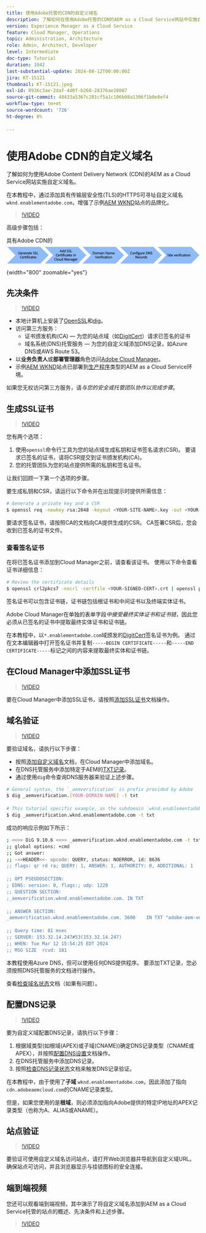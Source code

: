 ```yaml
---
title: 使用Adobe托管的CDN的自定义域名
description: 了解如何在使用Adobe托管的CDN的AEM as a Cloud Service网站中实施自定义域名。
version: Experience Manager as a Cloud Service
feature: Cloud Manager, Operations
topic: Administration, Architecture
role: Admin, Architect, Developer
level: Intermediate
doc-type: Tutorial
duration: 1042
last-substantial-update: 2024-08-12T00:00:00Z
jira: KT-15121
thumbnail: KT-15121.jpeg
exl-id: 8936c3ae-2daf-4d0f-b260-28376ae28087
source-git-commit: 48433a5367c281cf5a1c106b08a1306f1b0e8ef4
workflow-type: tm+mt
source-wordcount: '726'
ht-degree: 0%

---
```


# 使用Adobe CDN的自定义域名

了解如何为使用Adobe Content Delivery Network (CDN)的AEM as a Cloud Service网站实施自定义域名。

在本教程中，通过添加具有传输层安全性(TLS)的HTTPS可寻址自定义域名`wknd.enablementadobe.com`，增强了示例[AEM WKND](https://github.com/adobe/aem-guides-wknd)站点的品牌化。

>[!VIDEO](https://video.tv.adobe.com/v/3427903?quality=12&learn=on)

高级步骤包括：

具有Adobe CDN的![自定义域名](./assets/add-custom-domain-name-with-Adobe-CDN.png){width="800" zoomable="yes"}

## 先决条件

>[!VIDEO](https://video.tv.adobe.com/v/3427909?quality=12&learn=on)

- 本地计算机上安装了[OpenSSL](https://www.openssl.org/)和[dig](https://www.isc.org/blogs/dns-checker/)。
- 访问第三方服务：
   - 证书颁发机构(CA) — 为您的站点域（如[DigitCert](https://www.digicert.com/)）请求已签名的证书
   - 域名系统(DNS)托管服务 — 为您的自定义域添加DNS记录，如Azure DNS或AWS Route 53。
- 以&#x200B;**业务负责人**&#x200B;或&#x200B;**部署管理器**&#x200B;角色访问[Adobe Cloud Manager](https://my.cloudmanager.adobe.com/)。
- 示例[AEM WKND](https://github.com/adobe/aem-guides-wknd)站点已部署到[生产程序](https://experienceleague.adobe.com/zh-hans/docs/experience-manager-cloud-service/content/implementing/using-cloud-manager/programs/introduction-production-programs)类型的AEM as a Cloud Service环境。

如果您无权访问第三方服务，请&#x200B;_与您的安全或托管团队协作以完成步骤_。

## 生成SSL证书

>[!VIDEO](https://video.tv.adobe.com/v/3441503?quality=12&learn=on&captions=chi_hans)

您有两个选项：

1. 使用`openssl`命令行工具为您的站点域生成私钥和证书签名请求(CSR)。 要请求已签名的证书，请将CSR提交到证书颁发机构(CA)。
1. 您的托管团队为您的站点提供所需的私钥和签名证书。

让我们回顾一下第一个选项的步骤。

要生成私钥和CSR，请运行以下命令并在出现提示时提供所需信息：

```bash
# Generate a private key and a CSR
$ openssl req -newkey rsa:2048 -keyout <YOUR-SITE-NAME>.key -out <YOUR-SITE-NAME>.csr -nodes
```

要请求签名证书，请按照CA的文档向CA提供生成的CSR。 CA签署CSR后，您会收到已签名的证书文件。

### 查看签名证书

在将已签名证书添加到Cloud Manager之前，请查看该证书。 使用以下命令查看证书详细信息：

```bash
# Review the certificate details
$ openssl crl2pkcs7 -nocrl -certfile <YOUR-SIGNED-CERT>.crt | openssl pkcs7 -print_certs -noout
```

签名证书可以包含证书链，证书链包括根证书和中间证书以及终端实体证书。

Adobe Cloud Manager在单独的表单字段&#x200B;_中接受最终实体证书和证书链_，因此您必须从已签名的证书中提取最终实体证书和证书链。

在本教程中，以`*.enablementadobe.com`域颁发的[DigitCert](https://www.digicert.com/)签名证书为例。 通过在文本编辑器中打开签名证书并复制`-----BEGIN CERTIFICATE-----`和`-----END CERTIFICATE-----`标记之间的内容来提取最终实体和证书链。

## 在Cloud Manager中添加SSL证书

>[!VIDEO](https://video.tv.adobe.com/v/3427906?quality=12&learn=on)

要在Cloud Manager中添加SSL证书，请按照[添加SSL证书](https://experienceleague.adobe.com/zh-hans/docs/experience-manager-cloud-service/content/implementing/using-cloud-manager/manage-ssl-certificates/add-ssl-certificate)文档操作。

## 域名验证

>[!VIDEO](https://video.tv.adobe.com/v/3427905?quality=12&learn=on)

要验证域名，请执行以下步骤：

- 按照[添加自定义域名](https://experienceleague.adobe.com/zh-hans/docs/experience-manager-cloud-service/content/implementing/using-cloud-manager/custom-domain-names/add-custom-domain-name)文档，在Cloud Manager中添加域名。
- 在DNS托管服务中添加特定于AEM的[TXT记录](https://experienceleague.adobe.com/zh-hans/docs/experience-manager-cloud-service/content/implementing/using-cloud-manager/custom-domain-names/add-text-record)。
- 通过使用`dig`命令查询DNS服务器来验证上述步骤。

```bash
# General syntax, the `_aemverification` is prefix provided by Adobe
$ dig _aemverification.[YOUR-DOMAIN-NAME] -t txt

# This tutorial specific example, as the subdomain `wknd.enablementadobe.com` is used
$ dig _aemverification.wknd.enablementadobe.com -t txt
```

成功的响应示例如下所示：

```bash
; <<>> DiG 9.10.6 <<>> _aemverification.wknd.enablementadobe.com -t txt
;; global options: +cmd
;; Got answer:
;; ->>HEADER<<- opcode: QUERY, status: NOERROR, id: 8636
;; flags: qr rd ra; QUERY: 1, ANSWER: 1, AUTHORITY: 0, ADDITIONAL: 1

;; OPT PSEUDOSECTION:
; EDNS: version: 0, flags:; udp: 1220
;; QUESTION SECTION:
;_aemverification.wknd.enablementadobe.com. IN TXT

;; ANSWER SECTION:
_aemverification.wknd.enablementadobe.com. 3600    IN TXT "adobe-aem-verification=wknd.enablementadobe.com/105881/991000/bef0e843-9280-4385-9984-357ed9a4217b"

;; Query time: 81 msec
;; SERVER: 153.32.14.247#53(153.32.14.247)
;; WHEN: Tue Mar 12 15:54:25 EDT 2024
;; MSG SIZE  rcvd: 181
```

本教程使用Azure DNS，但可以使用任何DNS提供程序。 要添加TXT记录，您必须按照DNS托管服务的文档进行操作。

查看[检查域名状态](https://experienceleague.adobe.com/zh-hans/docs/experience-manager-cloud-service/content/implementing/using-cloud-manager/custom-domain-names/check-domain-name-status)文档（如果有问题）。

## 配置DNS记录

>[!VIDEO](https://video.tv.adobe.com/v/3427907?quality=12&learn=on)

要为自定义域配置DNS记录，请执行以下步骤：

1. 根据域类型(如根域(APEX)或子域(CNAME))确定DNS记录类型（CNAME或APEX），并按照[配置DNS设置](https://experienceleague.adobe.com/zh-hans/docs/experience-manager-cloud-service/content/implementing/using-cloud-manager/custom-domain-names/configure-dns-settings)文档操作。
1. 在DNS托管服务中添加DNS记录。
1. 按照[检查DNS记录状态](https://experienceleague.adobe.com/zh-hans/docs/experience-manager-cloud-service/content/implementing/using-cloud-manager/custom-domain-names/check-dns-record-status)文档来触发DNS记录验证。

在本教程中，由于使用了&#x200B;**子域** `wknd.enablementadobe.com`，因此添加了指向`cdn.adobeaemcloud.com`的CNAME记录类型。

但是，如果您使用的是&#x200B;**根域**，则必须添加指向Adobe提供的特定IP地址的APEX记录类型（也称为A、ALIAS或ANAME）。

## 站点验证

>[!VIDEO](https://video.tv.adobe.com/v/3427904?quality=12&learn=on)

要验证可使用自定义域名访问站点，请打开Web浏览器并导航到自定义域URL。 确保站点可访问，并且浏览器显示与挂锁图标的安全连接。

## 端到端视频

您还可以观看端到端视频，其中演示了将自定义域名添加到AEM as a Cloud Service托管的站点的概述、先决条件和上述步骤。

>[!VIDEO](https://video.tv.adobe.com/v/3427817?quality=12&learn=on)

